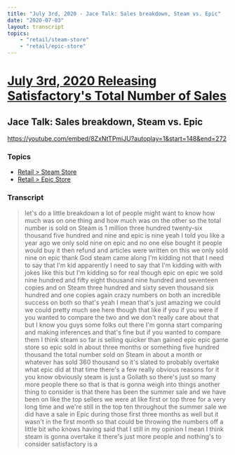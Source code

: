 ```yaml
---
title: "July 3rd, 2020 - Jace Talk: Sales breakdown, Steam vs. Epic"
date: "2020-07-03"
layout: transcript
topics: 
    - "retail/steam-store"
    - "retail/epic-store"
---
```

# [July 3rd, 2020 Releasing Satisfactory's Total Number of Sales](../2020-07-03.md)
## Jace Talk: Sales breakdown, Steam vs. Epic
https://youtube.com/embed/8ZxNtTPmiJU?autoplay=1&start=148&end=272
### Topics
* [Retail > Steam Store](../topics/retail/steam-store.md)
* [Retail > Epic Store](../topics/retail/epic-store.md)

### Transcript

> let's do a little breakdown a lot of
> people might want to know how much was
> on one thing and how much was on the
> other so the total number is sold on
> Steam is 1 million three hundred
> twenty-six thousand five hundred and
> nine and epic is nine yeah I told you
> like a year ago we only sold nine on
> epic and no one else bought it people
> would buy it then refund and articles
> were written on this we only sold nine
> on epic thank God steam came along I'm
> kidding
> not that I need to say that I'm kid
> apparently I need to say that I'm
> kidding with with jokes like this but
> I'm kidding so for real though epic on
> epic we sold nine hundred and fifty
> eight thousand nine hundred and
> seventeen copies and on Steam three
> hundred and sixty seven thousand six
> hundred and one copies again crazy
> numbers on both an incredible success on
> both so that's yeah I mean that's just
> amazing we could we could pretty much
> see here though that like if you if you
> were if you wanted to compare the two
> and we don't really care about that but
> I know you guys some folks out there I'm
> gonna start comparing and making
> inferences and that's fine but if you
> wanted to compare them I think steam so
> far is selling quicker than gained epic
> epic game store so epic sold in about
> three months or something
> five hundred thousand the total number
> sold on Steam in about a month or
> whatever has sold 360 thousand so it's
> slated to probably overtake what epic
> did at that time there's a few really
> obvious reasons for it you know
> obviously steam is just a Goliath so
> there's just so many more people there
> so that is that is gonna weigh into
> things another thing to consider is that
> there has been the summer sale and we
> have been on like the top sellers we
> were at like first or top three for a
> very long time and we're still in the
> top ten
> throughout the summer sale we did have a
> sale in Epic during those first three
> months as well but it wasn't in the
> first month so that could be throwing
> the numbers off a little bit who knows
> having said that I still in my opinion
> I mean I think steam is gonna overtake
> it there's just more people and
> nothing's to consider satisfactory is a

